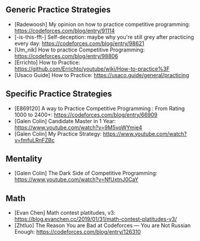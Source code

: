 ## Generic Practice Strategies
- [Radewoosh] My opinion on how to practice competitive programming: https://codeforces.com/blog/entry/91114
- [-is-this-fft-] Self-deception: maybe why you're still grey after practicing every day: https://codeforces.com/blog/entry/98621
- [Um_nik] How to practice Competitive Programming: https://codeforces.com/blog/entry/98806
- [Errichto] How to Practice: https://github.com/Errichto/youtube/wiki/How-to-practice%3F
- [Usaco Guide] How to Practice: https://usaco.guide/general/practicing

## Specific Practice Strategies
- [E869120] A way to Practice Competitive Programming : From Rating 1000 to 2400+: https://codeforces.com/blog/entry/66909
- [Galen Colin] Candidate Master in 1 Year: https://www.youtube.com/watch?v=9M5voWYmie4
- [Galen Colin] My Practice Strategy: https://www.youtube.com/watch?v=fmfuLRnFZBc

## Mentality
- [Galen Colin] The Dark Side of Competitive Programming: https://www.youtube.com/watch?v=NfUxtnJ0CaY

## Math
- [Evan Chen] Math contest platitudes, v3: https://blog.evanchen.cc/2019/01/31/math-contest-platitudes-v3/
- [Zhtluo] The Reason You are Bad at Codeforces — You are Not Russian Enough: https://codeforces.com/blog/entry/126310
